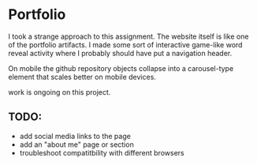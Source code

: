 # Portfolio

I took a strange approach to this assignment. The website itself is like one of the portfolio artifacts. I made some sort of interactive game-like word reveal activity where I probably should have put a navigation header.

On mobile the github repository objects collapse into a carousel-type element that scales better on mobile devices. 

work is ongoing on this project.

## TODO:
* add social media links to the page
* add an "about me" page or section
* troubleshoot compatitbility with different browsers